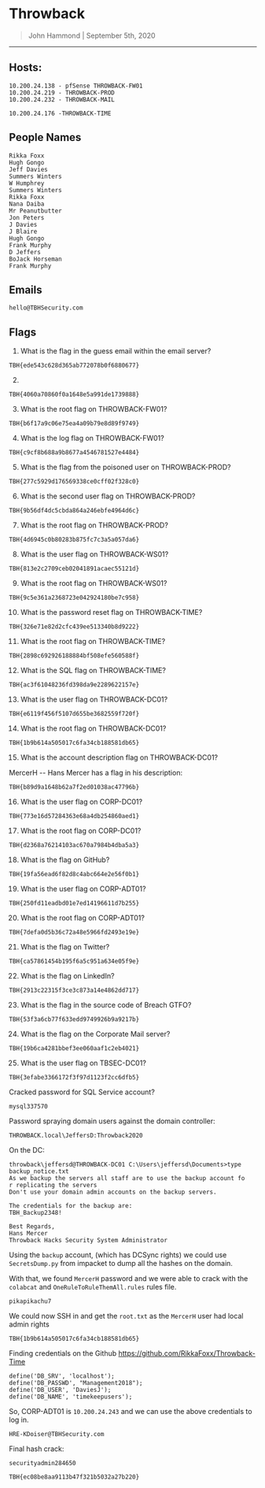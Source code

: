 # Throwback

> John Hammond | September 5th, 2020

----------------------------

## Hosts:

```
10.200.24.138 - pfSense THROWBACK-FW01
10.200.24.219 - THROWBACK-PROD
10.200.24.232 - THROWBACK-MAIL

10.200.24.176 -THROWBACK-TIME
```


## People Names

```
Rikka Foxx
Hugh Gongo
Jeff Davies
Summers Winters
W Humphrey
Summers Winters
Rikka Foxx
Nana Daiba
Mr Peanutbutter
Jon Peters
J Davies
J Blaire
Hugh Gongo
Frank Murphy
D Jeffers
BoJack Horseman
Frank Murphy
```

## Emails

```
hello@TBHSecurity.com
```

## Flags

1. What is the flag in the guess email within the email server?

```
TBH{ede543c628d365ab772078b0f6880677}
```

2. 


```
TBH{4060a70860f0a1648e5a991de1739888}
```

3. What is the root flag on THROWBACK-FW01?

```
TBH{b6f17a9c06e75ea4a09b79e8d89f9749}
```

4. What is the log flag on THROWBACK-FW01?

```
TBH{c9cf8b688a9b8677a4546781527e4484}
```


5. What is the flag from the poisoned user on THROWBACK-PROD?

```
TBH{277c5929d176569338ce0cff02f328c0}
```

6. What is the second user flag on THROWBACK-PROD?

```
TBH{9b56df4dc5cbda864a246ebfe4964d6c}
```

7. What is the root flag on THROWBACK-PROD?

```
TBH{4d6945c0b80283b875fc7c3a5a057da6}
```

8. What is the user flag on THROWBACK-WS01?

```
TBH{813e2c2709ceb02041891acaec55121d}
```

9. What is the root flag on THROWBACK-WS01?

```
TBH{9c5e361a2368723e042924180be7c958}
```

10. What is the password reset flag on THROWBACK-TIME?

```
TBH{326e71e82d2cfc439ee513340b8d9222}
```

11. What is the root flag on THROWBACK-TIME?

```
TBH{2898c692926188884bf508efe560588f}
```

12. What is the SQL flag on THROWBACK-TIME?

```
TBH{ac3f61048236fd398da9e2289622157e}
```

13. What is the user flag on THROWBACK-DC01?

```
TBH{e6119f456f5107d655be3682559f720f}
```

14. What is the root flag on THROWBACK-DC01?

```
TBH{1b9b614a505017c6fa34cb188581db65}
```

15. What is the account description flag on THROWBACK-DC01?

MercerH -- Hans Mercer has a flag in his description:

```
TBH{b89d9a1648b62a7f2ed01038ac47796b}
```

16. What is the user flag on CORP-DC01?

```
TBH{773e16d57284363e68a4db254860aed1}
```


17. What is the root flag on CORP-DC01?

```
TBH{d2368a76214103ac670a7984b4dba5a3}
```

18. What is the flag on GitHub?

```
TBH{19fa56ead6f82d8c4abc664e2e56f0b1}
```

19. What is the user flag on CORP-ADT01?

```
TBH{250fd11eadbd01e7ed14196611d7b255}
```

20. What is the root flag on CORP-ADT01?

```
TBH{7defa0d5b36c72a48e5966fd2493e19e}
```


21. What is the flag on Twitter?

```
TBH{ca57861454b195f6a5c951a634e05f9e}
```

22. What is the flag on LinkedIn?

```
TBH{2913c22315f3ce3c873a14e4862dd717}
```

23. What is the flag in the source code of Breach GTFO?

```
TBH{53f3a6cb77f633edd9749926b9a9217b}
```

24. What is the flag on the Corporate Mail server?

```
TBH{19b6ca4281bbef3ee060aaf1c2eb4021}
```

25. What is the user flag on TBSEC-DC01?

```
TBH{3efabe3366172f3f97d1123f2cc6dfb5}
```

Cracked password for SQL Service account?

```
mysql337570
```

Password spraying domain users against the domain controller:

```
THROWBACK.local\JeffersD:Throwback2020
```

On the DC:

```
throwback\jeffersd@THROWBACK-DC01 C:\Users\jeffersd\Documents>type 
backup_notice.txt 
As we backup the servers all staff are to use the backup account fo
r replicating the servers
Don't use your domain admin accounts on the backup servers.        

The credentials for the backup are:
TBH_Backup2348!

Best Regards,
Hans Mercer
Throwback Hacks Security System Administrator
```

Using the `backup` account, (which has DCSync rights) we could use `SecretsDump.py` from impacket to dump all the hashes on the domain. 

With that, we found `MercerH` password and we were able to crack with the `colabcat` and `OneRuleToRuleThemAll.rules` rules file.

```
pikapikachu7
```

We could now SSH in and get the `root.txt` as the `MercerH` user had local admin rights

```
TBH{1b9b614a505017c6fa34cb188581db65}
```

Finding credentials on the Github
https://github.com/RikkaFoxx/Throwback-Time


```
define('DB_SRV', 'localhost');
define('DB_PASSWD', "Management2018");
define('DB_USER', 'DaviesJ');
define('DB_NAME', 'timekeepusers');
```

So, CORP-ADT01 is `10.200.24.243` and we can use the above credentials to log in.


```
HRE-KDoiser@TBHSecurity.com
```



Final hash crack:

```
securityadmin284650
```


```
TBH{ec08be8aa9113b47f321b5032a27b220}
```